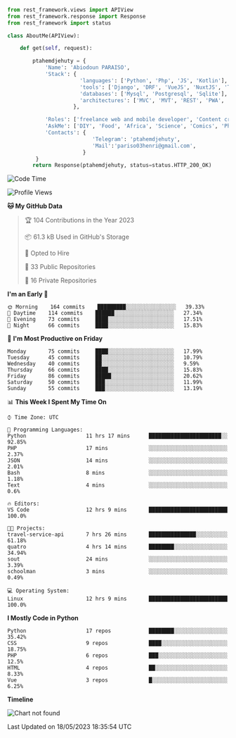 ###
```python
from rest_framework.views import APIView
from rest_framework.response import Response
from rest_framework import status

class AboutMe(APIView):

    def get(self, request):

        ptahemdjehuty = {
            'Name': 'Abiodoun PARAISO',
            'Stack': {
                       'languages': ['Python', 'Php', 'JS', 'Kotlin'],
                       'tools': ['Django', 'DRF', 'VueJS', 'NuxtJS', 'Threejs' 'React', 'Kotlin', 'Electron'],
                       'databases': ['Mysql', 'Postgresql', 'Sqlite'],
                       'architectures': ['MVC', 'MVT', 'REST', 'PWA', 'SPA', 'MicroServices']
                     },

            'Roles': ['freelance web and mobile developer', 'Content creator', 'Teacher', 'Mentor'],
            'AskMe': ['DIY', 'Food', 'Africa', 'Science', 'Comics', 'Photography', 'Tech', 'Programming'],
            'Contacts': {
                           'Telegram': 'ptahemdjehuty',
                           'Mail':'pariso03henri@gmail.com',
                        }
         }
        return Response(ptahemdjehuty, status=status.HTTP_200_OK)

```                    

<!--START_SECTION:waka-->
![Code Time](http://img.shields.io/badge/Code%20Time-565%20hrs%2058%20mins-blue)

![Profile Views](http://img.shields.io/badge/Profile%20Views-0-blue)

**🐱 My GitHub Data** 

> 🏆 104 Contributions in the Year 2023
 > 
> 📦 61.3 kB Used in GitHub's Storage 
 > 
> 💼 Opted to Hire
 > 
> 📜 33 Public Repositories 
 > 
> 🔑 16 Private Repositories  
 > 
**I'm an Early 🐤** 

```text
🌞 Morning    164 commits    █████████░░░░░░░░░░░░░░░░   39.33% 
🌆 Daytime    114 commits    ██████░░░░░░░░░░░░░░░░░░░   27.34% 
🌃 Evening    73 commits     ████░░░░░░░░░░░░░░░░░░░░░   17.51% 
🌙 Night      66 commits     ████░░░░░░░░░░░░░░░░░░░░░   15.83%

```
📅 **I'm Most Productive on Friday** 

```text
Monday       75 commits     ████░░░░░░░░░░░░░░░░░░░░░   17.99% 
Tuesday      45 commits     ██░░░░░░░░░░░░░░░░░░░░░░░   10.79% 
Wednesday    40 commits     ██░░░░░░░░░░░░░░░░░░░░░░░   9.59% 
Thursday     66 commits     ████░░░░░░░░░░░░░░░░░░░░░   15.83% 
Friday       86 commits     █████░░░░░░░░░░░░░░░░░░░░   20.62% 
Saturday     50 commits     ███░░░░░░░░░░░░░░░░░░░░░░   11.99% 
Sunday       55 commits     ███░░░░░░░░░░░░░░░░░░░░░░   13.19%

```


📊 **This Week I Spent My Time On** 

```text
⌚︎ Time Zone: UTC

💬 Programming Languages: 
Python                   11 hrs 17 mins      ███████████████████████░░   92.85% 
PHP                      17 mins             ░░░░░░░░░░░░░░░░░░░░░░░░░   2.37% 
JSON                     14 mins             ░░░░░░░░░░░░░░░░░░░░░░░░░   2.01% 
Bash                     8 mins              ░░░░░░░░░░░░░░░░░░░░░░░░░   1.18% 
Text                     4 mins              ░░░░░░░░░░░░░░░░░░░░░░░░░   0.6%

🔥 Editors: 
VS Code                  12 hrs 9 mins       █████████████████████████   100.0%

🐱‍💻 Projects: 
travel-service-api       7 hrs 26 mins       ███████████████░░░░░░░░░░   61.18% 
quatro                   4 hrs 14 mins       ████████░░░░░░░░░░░░░░░░░   34.94% 
sout                     24 mins             ░░░░░░░░░░░░░░░░░░░░░░░░░   3.39% 
schoolman                3 mins              ░░░░░░░░░░░░░░░░░░░░░░░░░   0.49%

💻 Operating System: 
Linux                    12 hrs 9 mins       █████████████████████████   100.0%

```

**I Mostly Code in Python** 

```text
Python                   17 repos            ████████░░░░░░░░░░░░░░░░░   35.42% 
CSS                      9 repos             ████░░░░░░░░░░░░░░░░░░░░░   18.75% 
PHP                      6 repos             ███░░░░░░░░░░░░░░░░░░░░░░   12.5% 
HTML                     4 repos             ██░░░░░░░░░░░░░░░░░░░░░░░   8.33% 
Vue                      3 repos             █░░░░░░░░░░░░░░░░░░░░░░░░   6.25%

```


**Timeline**

![Chart not found](https://raw.githubusercontent.com/ptahemdjehuty/ptahemdjehuty/main/charts/bar_graph.png) 


 Last Updated on 18/05/2023 18:35:54 UTC
<!--END_SECTION:waka-->
